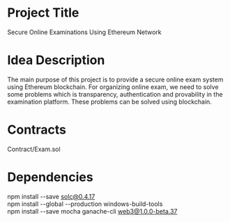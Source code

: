 # Project Title
Secure Online Examinations Using Ethereum Network
# Idea Description
The main purpose of this project is to provide a secure online exam system using Ethereum blockchain.  For organizing online exam, we need to solve some problems which is transparency, authentication and provability in the examination platform. These problems can be solved using blockchain.
# Contracts 
Contract/Exam.sol 
# Dependencies
npm install --save solc@0.4.17 <br/>
npm install --global --production windows-build-tools <br/>
npm install --save mocha ganache-cli web3@1.0.0-beta.37 <br/>

